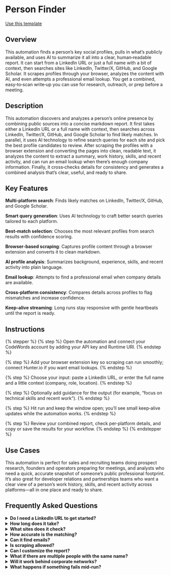 # Person Finder

<a href="https://codewords.agemo.ai/run/person_finder" class="button primary">Use this template</a>

## Overview

This automation finds a person’s key social profiles, pulls in what’s publicly available, and uses AI to summarize it all into a clear, human‑readable report. It can start from a LinkedIn URL or just a full name with a bit of context, then searches sites like LinkedIn, Twitter/X, GitHub, and Google Scholar. It scrapes profiles through your browser, analyzes the content with AI, and even attempts a professional email lookup. You get a combined, easy‑to‑scan write‑up you can use for research, outreach, or prep before a meeting.

## Description

This automation discovers and analyzes a person’s online presence by combining public sources into a concise markdown report. It first takes either a LinkedIn URL or a full name with context, then searches across LinkedIn, Twitter/X, GitHub, and Google Scholar to find likely matches. In parallel, it uses AI technology to refine search queries for each site and pick the best profile candidates to review. After scraping the profiles with a browser extension and converting the pages into clean, readable text, it analyzes the content to extract a summary, work history, skills, and recent activity, and can run an email lookup when there’s enough company information. Finally, it cross‑checks details for consistency and generates a combined analysis that’s clear, useful, and ready to share.

## Key Features

**Multi‑platform search**: Finds likely matches on LinkedIn, Twitter/X, GitHub, and Google Scholar.

**Smart query generation**: Uses AI technology to craft better search queries tailored to each platform.

**Best‑match selection**: Chooses the most relevant profiles from search results with confidence scoring.

**Browser‑based scraping**: Captures profile content through a browser extension and converts it to clean markdown.

**AI profile analysis**: Summarizes background, experience, skills, and recent activity into plain language.

**Email lookup**: Attempts to find a professional email when company details are available.

**Cross‑platform consistency**: Compares details across profiles to flag mismatches and increase confidence.

**Keep‑alive streaming**: Long runs stay responsive with gentle heartbeats until the report is ready.

## Instructions

{% stepper %}
{% step %}
Open the automation and connect your CodeWords account by adding your API key and Runtime URI.
{% endstep %}

{% step %}
Add your browser extension key so scraping can run smoothly; connect Hunter.io if you want email lookups.
{% endstep %}

{% step %}
Choose your input: paste a LinkedIn URL, or enter the full name and a little context (company, role, location).
{% endstep %}

{% step %}
Optionally add guidance for the output (for example, “focus on technical skills and recent work”).
{% endstep %}

{% step %}
Hit run and keep the window open; you’ll see small keep‑alive updates while the automation works.
{% endstep %}

{% step %}
Review your combined report, check per‑platform details, and copy or save the results for your workflow.
{% endstep %}
{% endstepper %}

## Use Cases

This automation is perfect for sales and recruiting teams doing prospect research, founders and operators preparing for meetings, and analysts who need a quick, accurate snapshot of someone’s public professional footprint. It’s also great for developer relations and partnerships teams who want a clear view of a person’s work history, skills, and recent activity across platforms—all in one place and ready to share.

## Frequently Asked Questions

<details>

<summary><strong>Do I need a LinkedIn URL to get started?</strong></summary>

No. You can start with a full name plus helpful context like company, role, or location. A LinkedIn URL just speeds up matching.

</details>

<details>

<summary><strong>How long does it take?</strong></summary>

Typical runs finish in about 3–5 minutes. The keep‑alive stream lets you know it’s still working during longer searches.

</details>

<details>

<summary><strong>What sites does it check?</strong></summary>

This automation looks across LinkedIn, Twitter/X, GitHub, and Google Scholar, and can expand with general web search when needed.

</details>

<details>

<summary><strong>How accurate is the matching?</strong></summary>

It uses AI technology to rank candidates and choose the best match based on name, role, company, and other clues. Confidence scores help you gauge reliability.

</details>

<details>

<summary><strong>Can it find emails?</strong></summary>

Yes, when there’s enough company information, it attempts a professional email lookup. Results vary by company and public records availability.

</details>

<details>

<summary><strong>Is scraping allowed?</strong></summary>

It uses a browser extension to capture publicly available pages. Always follow each site’s terms and your organization’s policies.

</details>

<details>

<summary><strong>Can I customize the report?</strong></summary>

Yes. Add simple instructions like “focus on recent publications” or “highlight open‑source work” to tailor the output.

</details>

<details>

<summary><strong>What if there are multiple people with the same name?</strong></summary>

The automation compares details like employer, location, and role to pick the best match. If uncertain, it will reflect lower confidence.

</details>

<details>

<summary><strong>Will it work behind corporate networks?</strong></summary>

Usually, yes, as it uses standard web traffic. If certain sites are blocked, results may be limited.

</details>

<details>

<summary><strong>What happens if something fails mid‑run?</strong></summary>

The keep‑alive stream continues while the automation retries where possible. If a platform can’t be reached, it still returns a combined report with whatever it could analyze.

</details>
